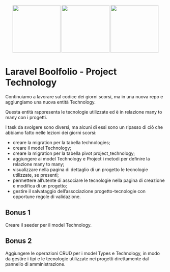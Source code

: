 <p align="center">
    <a href="https://getbootstrap.com" target="_blank"><img src="https://miro.medium.com/v2/resize:fit:400/1*onZhQJU7A3ab6V1sHfMRkQ.jpeg" height="150"></a>
    <a href="https://laravel.com" target="_blank"><img src="https://raw.githubusercontent.com/laravel/art/master/logo-lockup/5%20SVG/2%20CMYK/1%20Full%20Color/laravel-logolockup-cmyk-red.svg" height="150"></a>
    <a href="https://sass-lang.com/" target="_blank"><img src="https://upload.wikimedia.org/wikipedia/commons/thumb/9/96/Sass_Logo_Color.svg/1200px-Sass_Logo_Color.svg.png" height="150"></a>
</p>

# Laravel Boolfolio - Project Technology

<p>Continuiamo a lavorare sul codice dei giorni scorsi, ma in una nuova repo e aggiungiamo una nuova entità Technology.</p>
<p>Questa entità rappresenta le tecnologie utilizzate ed è in relazione many to many con i progetti.</p>
<p>I task da svolgere sono diversi, ma alcuni di essi sono un ripasso di ciò che abbiamo fatto nelle lezioni dei giorni scorsi:</p>

- creare la migration per la tabella technologies;
- creare il model Technology;
- creare la migration per la tabella pivot project_technology;
- aggiungere ai model Technology e Project i metodi per definire la relazione many to many;
- visualizzare nella pagina di dettaglio di un progetto le tecnologie utilizzate, se presenti;
- permettere all’utente di associare le tecnologie nella pagina di creazione e modifica di un progetto;
- gestire il salvataggio dell’associazione progetto-tecnologie con opportune regole di validazione.

## Bonus 1

<p>Creare il seeder per il model Technology.</p>

## Bonus 2

<p>Aggiungere le operazioni CRUD per i model Types e Technology, in modo da gestire i tipi e le tecnologie utilizzate nei progetti direttamente dal pannello di amministrazione.</p>